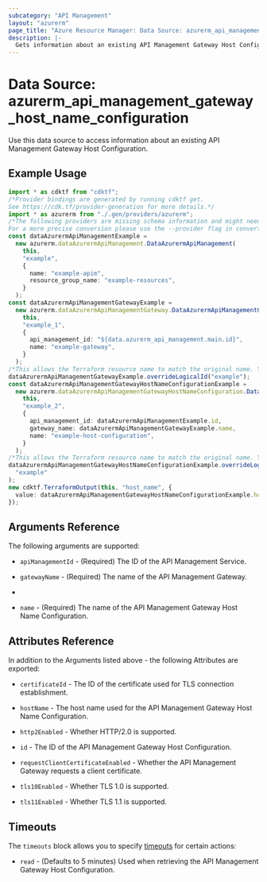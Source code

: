 ```yaml
---
subcategory: "API Management"
layout: "azurerm"
page_title: "Azure Resource Manager: Data Source: azurerm_api_management_gateway_host_name_configuration"
description: |-
  Gets information about an existing API Management Gateway Host Configuration.
---
```


# Data Source: azurerm\_api\_management\_gateway\_host\_name\_configuration

Use this data source to access information about an existing API Management Gateway Host Configuration.

## Example Usage

```typescript
import * as cdktf from "cdktf";
/*Provider bindings are generated by running cdktf get.
See https://cdk.tf/provider-generation for more details.*/
import * as azurerm from "./.gen/providers/azurerm";
/*The following providers are missing schema information and might need manual adjustments to synthesize correctly: azurerm.
For a more precise conversion please use the --provider flag in convert.*/
const dataAzurermApiManagementExample =
  new azurerm.dataAzurermApiManagement.DataAzurermApiManagement(
    this,
    "example",
    {
      name: "example-apim",
      resource_group_name: "example-resources",
    }
  );
const dataAzurermApiManagementGatewayExample =
  new azurerm.dataAzurermApiManagementGateway.DataAzurermApiManagementGateway(
    this,
    "example_1",
    {
      api_management_id: "${data.azurerm_api_management.main.id}",
      name: "example-gateway",
    }
  );
/*This allows the Terraform resource name to match the original name. You can remove the call if you don't need them to match.*/
dataAzurermApiManagementGatewayExample.overrideLogicalId("example");
const dataAzurermApiManagementGatewayHostNameConfigurationExample =
  new azurerm.dataAzurermApiManagementGatewayHostNameConfiguration.DataAzurermApiManagementGatewayHostNameConfiguration(
    this,
    "example_2",
    {
      api_management_id: dataAzurermApiManagementExample.id,
      gateway_name: dataAzurermApiManagementGatewayExample.name,
      name: "example-host-configuration",
    }
  );
/*This allows the Terraform resource name to match the original name. You can remove the call if you don't need them to match.*/
dataAzurermApiManagementGatewayHostNameConfigurationExample.overrideLogicalId(
  "example"
);
new cdktf.TerraformOutput(this, "host_name", {
  value: dataAzurermApiManagementGatewayHostNameConfigurationExample.hostName,
});

```

## Arguments Reference

The following arguments are supported:

*   `apiManagementId` - (Required) The ID of the API Management Service.

*   `gatewayName` - (Required) The name of the API Management Gateway.

*

*   `name` - (Required) The name of the API Management Gateway Host Name Configuration.

## Attributes Reference

In addition to the Arguments listed above - the following Attributes are exported:

*   `certificateId` - The ID of the certificate used for TLS connection establishment.

*   `hostName` - The host name used for the API Management Gateway Host Name Configuration.

*   `http2Enabled` - Whether HTTP/2.0 is supported.

*   `id` - The ID of the API Management Gateway Host Configuration.

*   `requestClientCertificateEnabled` - Whether the API Management Gateway requests a client certificate.

*   `tls10Enabled` - Whether TLS 1.0 is supported.

*   `tls11Enabled` - Whether TLS 1.1 is supported.

## Timeouts

The `timeouts` block allows you to specify [timeouts](https://www.terraform.io/docs/configuration/resources.html#timeouts) for certain actions:

* `read` - (Defaults to 5 minutes) Used when retrieving the API Management Gateway Host Configuration.
